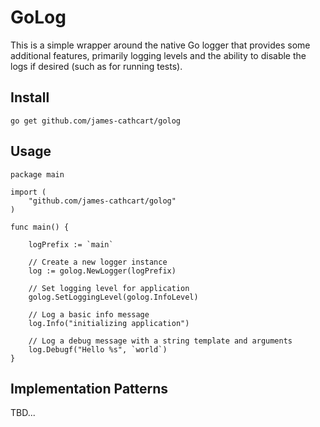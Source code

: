 # GoLog
This is a simple wrapper around the native Go logger that provides some additional features, primarily logging levels and the ability to disable the logs if desired (such as for running tests).

## Install
```
go get github.com/james-cathcart/golog
```

## Usage
```
package main

import (
	"github.com/james-cathcart/golog"
)

func main() {

    logPrefix := `main`
    
    // Create a new logger instance
    log := golog.NewLogger(logPrefix)
    
    // Set logging level for application
    golog.SetLoggingLevel(golog.InfoLevel)
    
    // Log a basic info message
    log.Info("initializing application")
    
    // Log a debug message with a string template and arguments
    log.Debugf("Hello %s", `world`)
}
```

## Implementation Patterns
TBD...